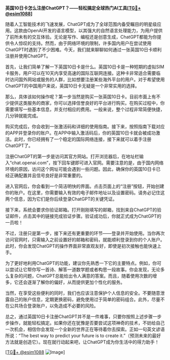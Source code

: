 **英国10日卡怎么注册ChatGPT？——轻松搞定全球热门AI工具[[TG💪+ @esim1088](https://t.me/s/esim1088)]**

随着人工智能技术的飞速发展，ChatGPT成为了全球范围内备受瞩目的明星级应用。这款由OpenAI开发的语言模型，以其强大的自然语言处理能力，为用户提供了前所未有的交互体验。无论是写作、编程还是创意生成，ChatGPT都能为你提供令人惊叹的支持。然而，由于网络环境的限制，许多国内用户在尝试使用ChatGPT时遇到了不少困难。今天，我们就来聊聊如何通过一张英国10日卡顺利注册并使用ChatGPT。

首先，让我们简单了解一下英国10日卡是什么。英国10日卡是一种短期的虚拟SIM卡服务，用户可以在10天内享受高速的国际互联网连接。这种卡非常适合需要临时访问国外网站或服务的人群，比如想要注册某些海外平台的用户。对于希望使用ChatGPT的中国用户来说，英国10日卡无疑是一个非常实用的选择。

那么，具体该如何操作呢？第一步当然是购买一张英国10日卡。目前市面上有不少提供这类服务的商家，你可以选择信誉良好的平台进行购买。在购买过程中，你需要填写一些基本信息，并支付相应的费用。一般来说，整个过程非常简便快捷，几分钟就能完成。

购买完成后，你会收到一张激活码和详细的使用指南。接下来，按照指南下载对应的APP并登录你的账户。在APP中输入激活码后，你的英国10日卡就会被成功激活。此时，你已经拥有了一个稳定的国际网络连接，接下来就可以着手注册ChatGPT了。

注册ChatGPT的第一步是访问其官方网站。打开浏览器后，在地址栏输入“chat.openai.com”，按下回车键即可进入官网。需要注意的是，由于国内网络环境的原因，访问这个网址可能会遇到一些问题。因此，确保你的英国10日卡已经正确配置并且信号良好是非常重要的。

进入官网后，你会看到一个简洁明快的界面。点击页面上的“注册”按钮，开始创建你的账户。在这里，你需要输入有效的电子邮件地址以及设置密码。请务必记住这两个信息，因为它们是你后续登录ChatGPT的关键凭证。

接下来，系统会要求你验证邮箱。打开刚刚填写的邮箱，找到来自ChatGPT的验证邮件，点击其中的链接完成验证步骤。验证成功后，你就正式成为ChatGPT的一员啦！

不过，注册只是第一步，接下来还有更重要的环节——登录并开始使用。当你再次访问官网时，只需输入之前设置好的邮箱和密码，就能顺利登录到你的个人账户。此时，你会发现ChatGPT的操作界面非常直观友好，即使是初次接触也能快速上手。

为了更好地利用ChatGPT的功能，建议你先熟悉一下它的主要特点。例如，你可以尝试让它帮你写一首诗、解答一道数学题或者构思一段故事。你会发现，无论多么复杂的问题，ChatGPT总能给出令人满意的答案。而且，随着使用次数的增多，它还会逐渐了解你的偏好，从而提供更加个性化的服务。

当然，在享受这些便利的同时，我们也应该注意保护个人信息的安全。不要随意泄露自己的账户信息，定期更换密码，避免使用过于简单的密码组合。此外，尽量不在公共场合登录账户，以免造成不必要的风险。

总之，通过英国10日卡注册ChatGPT并不是一件难事，只要你按照上述步骤一步步操作，就能轻松搞定。如果你还在犹豫是否要尝试这项神奇的技术，不妨给自己一次机会，相信你会发现一个全新的世界正在等待着你去探索。正如一句英文谚语所说：“The best way to predict your future is to create it.”（预测未来的最好方法就是创造它）。现在就行动起来吧，让ChatGPT成为你生活中的得力助手！

[[TG💪+ @esim1088](https://t.me/s/esim1088) ![Image](https://i.postimg.cc/4NQfJmqS/Snipaste-2025-05-13-00-14-12.png)]